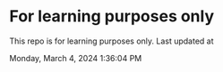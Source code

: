 # For learning purposes only
This repo is for learning purposes only.
Last updated at

Monday, March 4, 2024 1:36:04 PM

